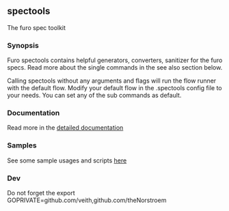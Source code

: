 ## spectools

The furo spec toolkit


### Synopsis

Furo spectools contains helpful generators, converters, sanitizer for the furo specs.
Read more about the single commands in the see also section below.

Calling spectools without any arguments and flags will run the flow runner with the default flow. 
Modify your default flow in the .spectools config file to your needs. You can set any of the sub commands as default.


### Documentation
Read more in the [detailed documentation](./doc/spectools.md)

### Samples
See some sample usages and scripts [here](./samples/readme.md)

### Dev
Do not forget the export GOPRIVATE=github.com/veith,github.com/theNorstroem